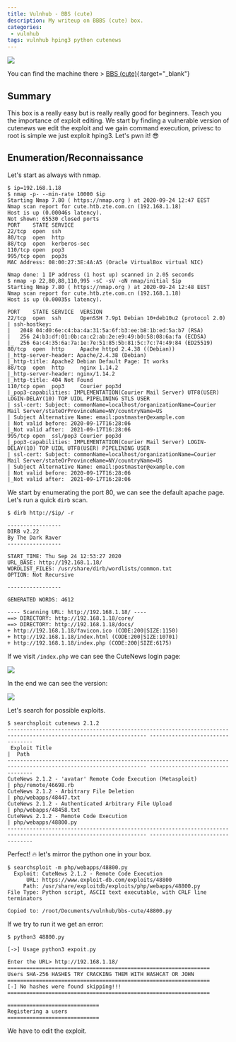 ```yaml
---
title: Vulnhub - BBS (cute)
description: My writeup on BBBS (cute) box.
categories:
 - vulnhub
tags: vulnhub hping3 python cutenews
---
```


![](https://infostory.files.wordpress.com/2016/10/bbs.jpg)

You can find the machine there > [BBS (cute)](https://www.vulnhub.com/entry/bbs-cute-101,567/){:target="_blank"}

## Summary

This box is a really easy but is really really good for beginners. Teach you the importance of exploit editing. We start by finding a vulnerable version of cutenews we edit the exploit and we gain command execution, privesc to root is simple we just exploit hping3. Let's pwn it! :sunglasses:

## Enumeration/Reconnaissance

Let's start as always with nmap.

```
$ ip=192.168.1.18
$ nmap -p- --min-rate 10000 $ip
Starting Nmap 7.80 ( https://nmap.org ) at 2020-09-24 12:47 EEST
Nmap scan report for cute.htb.zte.com.cn (192.168.1.18)
Host is up (0.00046s latency).
Not shown: 65530 closed ports
PORT    STATE SERVICE
22/tcp  open  ssh
80/tcp  open  http
88/tcp  open  kerberos-sec
110/tcp open  pop3
995/tcp open  pop3s
MAC Address: 08:00:27:3E:4A:A5 (Oracle VirtualBox virtual NIC)

Nmap done: 1 IP address (1 host up) scanned in 2.05 seconds
$ nmap -p 22,80,88,110,995 -sC -sV -oN nmap/initial $ip
Starting Nmap 7.80 ( https://nmap.org ) at 2020-09-24 12:48 EEST
Nmap scan report for cute.htb.zte.com.cn (192.168.1.18)
Host is up (0.00035s latency).

PORT    STATE SERVICE  VERSION
22/tcp  open  ssh      OpenSSH 7.9p1 Debian 10+deb10u2 (protocol 2.0)
| ssh-hostkey: 
|   2048 04:d0:6e:c4:ba:4a:31:5a:6f:b3:ee:b8:1b:ed:5a:b7 (RSA)
|   256 24:b3:df:01:0b:ca:c2:ab:2e:e9:49:b0:58:08:6a:fa (ECDSA)
|_  256 6a:c4:35:6a:7a:1e:7e:51:85:5b:81:5c:7c:74:49:84 (ED25519)
80/tcp  open  http     Apache httpd 2.4.38 ((Debian))
|_http-server-header: Apache/2.4.38 (Debian)
|_http-title: Apache2 Debian Default Page: It works
88/tcp  open  http     nginx 1.14.2
|_http-server-header: nginx/1.14.2
|_http-title: 404 Not Found
110/tcp open  pop3     Courier pop3d
|_pop3-capabilities: IMPLEMENTATION(Courier Mail Server) UTF8(USER) LOGIN-DELAY(10) TOP UIDL PIPELINING STLS USER
| ssl-cert: Subject: commonName=localhost/organizationName=Courier Mail Server/stateOrProvinceName=NY/countryName=US
| Subject Alternative Name: email:postmaster@example.com
| Not valid before: 2020-09-17T16:28:06
|_Not valid after:  2021-09-17T16:28:06
995/tcp open  ssl/pop3 Courier pop3d
|_pop3-capabilities: IMPLEMENTATION(Courier Mail Server) LOGIN-DELAY(10) TOP UIDL UTF8(USER) PIPELINING USER
| ssl-cert: Subject: commonName=localhost/organizationName=Courier Mail Server/stateOrProvinceName=NY/countryName=US
| Subject Alternative Name: email:postmaster@example.com
| Not valid before: 2020-09-17T16:28:06
|_Not valid after:  2021-09-17T16:28:06
```

We start by enumerating the port 80, we can see the default apache page. Let's run a quick `dirb` scan.

```
$ dirb http://$ip/ -r

-----------------
DIRB v2.22    
By The Dark Raver
-----------------

START_TIME: Thu Sep 24 12:53:27 2020
URL_BASE: http://192.168.1.18/
WORDLIST_FILES: /usr/share/dirb/wordlists/common.txt
OPTION: Not Recursive

-----------------

GENERATED WORDS: 4612                                                          

---- Scanning URL: http://192.168.1.18/ ----
==> DIRECTORY: http://192.168.1.18/core/                                                  
==> DIRECTORY: http://192.168.1.18/docs/                                                  
+ http://192.168.1.18/favicon.ico (CODE:200|SIZE:1150)                                    
+ http://192.168.1.18/index.html (CODE:200|SIZE:10701)                                    
+ http://192.168.1.18/index.php (CODE:200|SIZE:6175)
```

If we visit `/index.php` we can see the CuteNews login page:

![](https://i.imgur.com/MZnn1kO.png)

In the end we can see the version:

![](https://i.imgur.com/g0WqCT7.png)

Let's search for possible exploits.

```
$ searchsploit cutenews 2.1.2
------------------------------------------------------------------------------------------------------------------ ---------------------------------
 Exploit Title                                                                                                    |  Path
------------------------------------------------------------------------------------------------------------------ ---------------------------------
CuteNews 2.1.2 - 'avatar' Remote Code Execution (Metasploit)                                                      | php/remote/46698.rb
CuteNews 2.1.2 - Arbitrary File Deletion                                                                          | php/webapps/48447.txt
CuteNews 2.1.2 - Authenticated Arbitrary File Upload                                                              | php/webapps/48458.txt
CuteNews 2.1.2 - Remote Code Execution                                                                            | php/webapps/48800.py
------------------------------------------------------------------------------------------------------------------ ---------------------------------
```

Perfect! :fire: let's mirror the python one in your box.

```
$ searchsploit -m php/webapps/48800.py
  Exploit: CuteNews 2.1.2 - Remote Code Execution
      URL: https://www.exploit-db.com/exploits/48800
     Path: /usr/share/exploitdb/exploits/php/webapps/48800.py
File Type: Python script, ASCII text executable, with CRLF line terminators

Copied to: /root/Documents/vulnhub/bbs-cute/48800.py
```

If we try to run it we get an error:

```
$ python3 48800.py 

[->] Usage python3 expoit.py

Enter the URL> http://192.168.1.18/
================================================================
Users SHA-256 HASHES TRY CRACKING THEM WITH HASHCAT OR JOHN
================================================================
[-] No hashes were found skipping!!!
================================================================

=============================
Registering a users
=============================
```

We have to edit the exploit.
